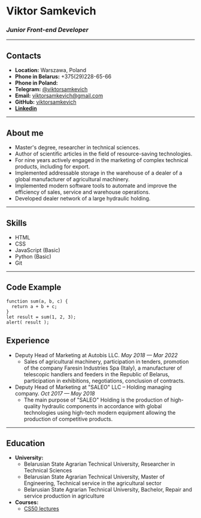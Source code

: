 # **Viktor Samkevich**
### *Junior Front-end Developer*
***
## **Contacts**
- **Location:** Warszawa, Poland
- **Phone in Belarus:** +375(29)228-65-66
- **Phone in Poland:** 
- **Telegram:** [@viktorsamkevich](https://t.me/viktorsamkevich)
- **Email:** viktorsamkevich@gmail.com
- **GitHub:** [viktorsamkevich](https://github.com/viktorsamkevich)
- **[Linkedin](https://www.linkedin.com/in/viktorsamkevich/)**
***
## **About me**
- Master's degree, researcher in technical sciences.
- Author of scientific articles in the field of resource-saving technologies.
- For nine years actively engaged in the marketing of complex technical products, including for export.
- Implemented addressable storage in the warehouse of a dealer of a global manufacturer of agricultural machinery.
- Implemented modern software tools to automate and improve the efficiency of sales, service and warehouse operations.
- Developed dealer network of a large hydraulic holding.
***
## **Skills**
- HTML
- CSS
- JavaScript (Basic)
- Python (Basic)
- Git
***
## **Code Example**
```
function sum(a, b, c) {
  return a + b + c;
}
let result = sum(1, 2, 3);
alert( result );
```
## **Experience**
* Deputy Head of Marketing at Autobis LLС.
*May 2018 — Mar 2022*
    + Sales of agricultural machinery, participation in tenders, promotion of the company Faresin Industries Spa (Italy), a manufacturer of telescopic handlers and feeders in the Republic of Belarus, participation in exhibitions, negotiations, conclusion of contracts.
* Deputy Head of Marketing at "SALEO" LLC – Holding managing
company.
*Oct 2017 — May 2018*
    + The main purpose of "SALEO" Holding is the production of high-quality hydraulic components in accordance with global technologies using high-tech modern equipment allowing the production of competitive products.
***
## **Education**
* **University:** 
    * Belarusian State Agrarian Technical University, Researcher in Technical Sciences
    * Belarusian State Agrarian Technical University, Master of Engineering, Technical service in the agricultural sector
    * Belarusian State Agrarian Technical University, Bachelor, Repair and service production in agriculture
* **Courses:**
    * [CS50 lectures](https://www.youtube.com/channel/UCcabW7890RKJzL968QWEykA)